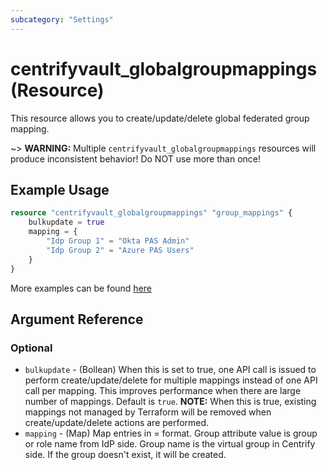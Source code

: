 ```yaml
---
subcategory: "Settings"
---
```


# centrifyvault_globalgroupmappings (Resource)

This resource allows you to create/update/delete global federated group mapping.

~> **WARNING:** Multiple `centrifyvault_globalgroupmappings` resources will produce inconsistent behavior! Do NOT use more than once!

## Example Usage

```terraform
resource "centrifyvault_globalgroupmappings" "group_mappings" {
    bulkupdate = true
    mapping = {
        "Idp Group 1" = "Okta PAS Admin"
        "Idp Group 2" = "Azure PAS Users"
    }
}
```

More examples can be found [here](https://github.com/marcozj/terraform-provider-centrifyvault/tree/main/examples/centrifyvault_globalgroupmappings)

## Argument Reference

### Optional

- `bulkupdate` - (Bollean) When this is set to true, one API call is issued to perform create/update/delete for multiple mappings instead of one API call per mapping. This improves performance when there are large number of mappings. Default is `true`. **NOTE:** When this is true, existing mappings not managed by Terraform will be removed when create/update/delete actions are performed.
- `mapping` - (Map) Map entries in <group attribute value> = <group name> format. Group attribute value is group or role name from IdP side. Group name is the virtual group in Centrify side. If the group doesn't exist, it will be created.

